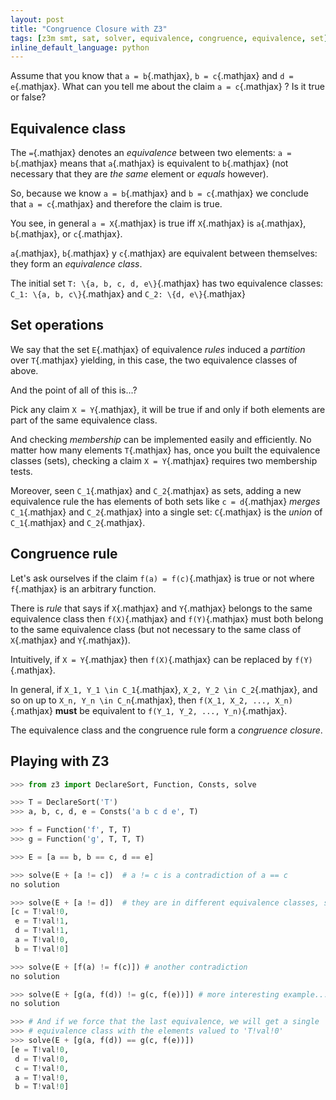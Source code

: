 ```yaml
---
layout: post
title: "Congruence Closure with Z3"
tags: [z3m smt, sat, solver, equivalence, congruence, equivalence, set]
inline_default_language: python
---
```


Assume that you know that `a = b`{.mathjax}, `b = c`{.mathjax} and `d = e`{.mathjax}. What can you
tell me about the claim `a = c`{.mathjax} ? Is it true or false?<!--more-->

## Equivalence class

The `=`{.mathjax} denotes an *equivalence* between two elements: `a = b`{.mathjax} means
that `a`{.mathjax} is equivalent to `b`{.mathjax} (not necessary that they are *the same*
element or *equals* however).

So, because we know `a = b`{.mathjax} and `b = c`{.mathjax} we conclude
that `a = c`{.mathjax} and
therefore the claim is true.

You see, in general `a = X`{.mathjax} is true iff `X`{.mathjax} is
`a`{.mathjax}, `b`{.mathjax}, or `c`{.mathjax}.

`a`{.mathjax}, `b`{.mathjax} y `c`{.mathjax} are equivalent between themselves:
they form an *equivalence class*.

The initial set `T: \{a, b, c, d, e\}`{.mathjax} has two equivalence classes:
`C_1: \{a, b, c\}`{.mathjax} and `C_2: \{d, e\}`{.mathjax}

## Set operations

We say that the set `E`{.mathjax} of equivalence *rules* induced a *partition*
over `T`{.mathjax} yielding, in this case, the two equivalence classes of above.

And the point of all of this is...?

Pick any claim `X = Y`{.mathjax}, it will be true if and only if both elements
are part of the same equivalence class.

And checking *membership* can be implemented easily and efficiently. No
matter how many elements `T`{.mathjax} has, once you built the equivalence
classes (sets), checking a claim `X = Y`{.mathjax} requires two membership
tests.

Moreover, seen `C_1`{.mathjax} and `C_2`{.mathjax} as sets, adding a new equivalence rule the
has elements of both sets like `c = d`{.mathjax} *merges*
`C_1`{.mathjax} and `C_2`{.mathjax} into a
single set: `C`{.mathjax} is the *union* of `C_1`{.mathjax} and
`C_2`{.mathjax}.

## Congruence rule

Let's ask ourselves if the claim `f(a) = f(c)`{.mathjax} is true or not where
`f`{.mathjax} is an arbitrary function.

There is *rule* that says if `X`{.mathjax} and `Y`{.mathjax} belongs to the same equivalence
class then `f(X)`{.mathjax} and `f(Y)`{.mathjax} must both belong to the same equivalence class
(but not necessary to the same class of `X`{.mathjax} and `Y`{.mathjax}).

Intuitively, if `X = Y`{.mathjax} then `f(X)`{.mathjax} can be replaced by
`f(Y)`{.mathjax}.

In general, if `X_1, Y_1 \in C_1`{.mathjax},  `X_2, Y_2 \in C_2`{.mathjax}, and so on up
to  `X_n, Y_n \in C_n`{.mathjax}, then `f(X_1, X_2, ..., X_n)`{.mathjax} **must** be
equivalent to `f(Y_1, Y_2, ..., Y_n)`{.mathjax}.

The equivalence class and the congruence rule form a *congruence
closure*.


## Playing with Z3

```python
>>> from z3 import DeclareSort, Function, Consts, solve

>>> T = DeclareSort('T')
>>> a, b, c, d, e = Consts('a b c d e', T)

>>> f = Function('f', T, T)
>>> g = Function('g', T, T, T)

>>> E = [a == b, b == c, d == e]

>>> solve(E + [a != c])  # a != c is a contradiction of a == c
no solution

>>> solve(E + [a != d])  # they are in different equivalence classes, so ok
[c = T!val!0,
 e = T!val!1,
 d = T!val!1,
 a = T!val!0,
 b = T!val!0]

>>> solve(E + [f(a) != f(c)]) # another contradiction
no solution

>>> solve(E + [g(a, f(d)) != g(c, f(e))]) # more interesting example...
no solution

>>> # And if we force that the last equivalence, we will get a single
>>> # equivalence class with the elements valued to 'T!val!0'
>>> solve(E + [g(a, f(d)) == g(c, f(e))])
[e = T!val!0,
 d = T!val!0,
 c = T!val!0,
 a = T!val!0,
 b = T!val!0]
```
